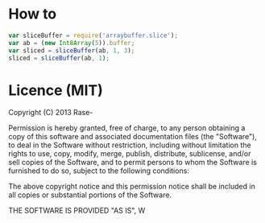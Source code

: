 # How to
```javascript
var sliceBuffer = require('arraybuffer.slice');
var ab = (new Int8Array(5)).buffer;
var sliced = sliceBuffer(ab, 1, 3);
sliced = sliceBuffer(ab, 1);
```

# Licence (MIT)
Copyright (C) 2013 Rase-


Permission is hereby granted, free of charge, to any person obtaining a copy of this software and associated documentation files (the "Software"), to deal in the Software without restriction, including without limitation the rights to use, copy, modify, merge, publish, distribute, sublicense, and/or sell copies of the Software, and to permit persons to whom the Software is furnished to do so, subject to the following conditions:

The above copyright notice and this permission notice shall be included in all copies or substantial portions of the Software.

THE SOFTWARE IS PROVIDED "AS IS", W